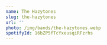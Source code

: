 ```yaml
---
name: The Hazytones
slug: the-hazytones
url: ''
photo: /img/bands/the-hazytones.webp
spotifyId: 16bZP5fTcYxeusqiRFzrhs
---
```

